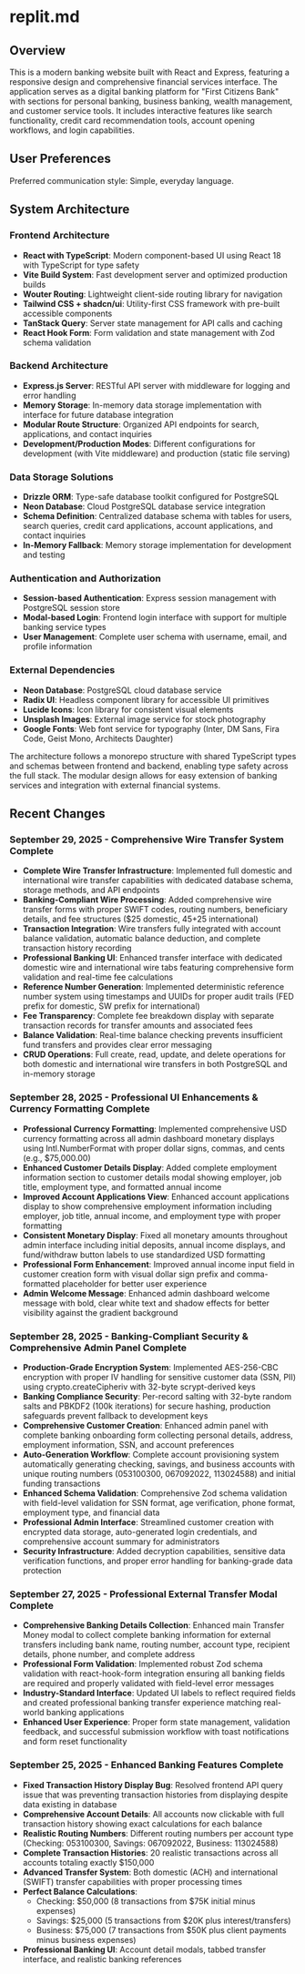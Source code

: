 # replit.md

## Overview

This is a modern banking website built with React and Express, featuring a responsive design and comprehensive financial services interface. The application serves as a digital banking platform for "First Citizens Bank" with sections for personal banking, business banking, wealth management, and customer service tools. It includes interactive features like search functionality, credit card recommendation tools, account opening workflows, and login capabilities.

## User Preferences

Preferred communication style: Simple, everyday language.

## System Architecture

### Frontend Architecture
- **React with TypeScript**: Modern component-based UI using React 18 with TypeScript for type safety
- **Vite Build System**: Fast development server and optimized production builds
- **Wouter Routing**: Lightweight client-side routing library for navigation
- **Tailwind CSS + shadcn/ui**: Utility-first CSS framework with pre-built accessible components
- **TanStack Query**: Server state management for API calls and caching
- **React Hook Form**: Form validation and state management with Zod schema validation

### Backend Architecture
- **Express.js Server**: RESTful API server with middleware for logging and error handling
- **Memory Storage**: In-memory data storage implementation with interface for future database integration
- **Modular Route Structure**: Organized API endpoints for search, applications, and contact inquiries
- **Development/Production Modes**: Different configurations for development (with Vite middleware) and production (static file serving)

### Data Storage Solutions
- **Drizzle ORM**: Type-safe database toolkit configured for PostgreSQL
- **Neon Database**: Cloud PostgreSQL database service integration
- **Schema Definition**: Centralized database schema with tables for users, search queries, credit card applications, account applications, and contact inquiries
- **In-Memory Fallback**: Memory storage implementation for development and testing

### Authentication and Authorization
- **Session-based Authentication**: Express session management with PostgreSQL session store
- **Modal-based Login**: Frontend login interface with support for multiple banking service types
- **User Management**: Complete user schema with username, email, and profile information

### External Dependencies
- **Neon Database**: PostgreSQL cloud database service
- **Radix UI**: Headless component library for accessible UI primitives
- **Lucide Icons**: Icon library for consistent visual elements
- **Unsplash Images**: External image service for stock photography
- **Google Fonts**: Web font service for typography (Inter, DM Sans, Fira Code, Geist Mono, Architects Daughter)

The architecture follows a monorepo structure with shared TypeScript types and schemas between frontend and backend, enabling type safety across the full stack. The modular design allows for easy extension of banking services and integration with external financial systems.

## Recent Changes

### September 29, 2025 - Comprehensive Wire Transfer System Complete
- **Complete Wire Transfer Infrastructure**: Implemented full domestic and international wire transfer capabilities with dedicated database schema, storage methods, and API endpoints
- **Banking-Compliant Wire Processing**: Added comprehensive wire transfer forms with proper SWIFT codes, routing numbers, beneficiary details, and fee structures ($25 domestic, $45+$25 international)
- **Transaction Integration**: Wire transfers fully integrated with account balance validation, automatic balance deduction, and complete transaction history recording
- **Professional Banking UI**: Enhanced transfer interface with dedicated domestic wire and international wire tabs featuring comprehensive form validation and real-time fee calculations
- **Reference Number Generation**: Implemented deterministic reference number system using timestamps and UUIDs for proper audit trails (FED prefix for domestic, SW prefix for international)
- **Fee Transparency**: Complete fee breakdown display with separate transaction records for transfer amounts and associated fees
- **Balance Validation**: Real-time balance checking prevents insufficient fund transfers and provides clear error messaging
- **CRUD Operations**: Full create, read, update, and delete operations for both domestic and international wire transfers in both PostgreSQL and in-memory storage

### September 28, 2025 - Professional UI Enhancements & Currency Formatting Complete
- **Professional Currency Formatting**: Implemented comprehensive USD currency formatting across all admin dashboard monetary displays using Intl.NumberFormat with proper dollar signs, commas, and cents (e.g., $75,000.00)
- **Enhanced Customer Details Display**: Added complete employment information section to customer details modal showing employer, job title, employment type, and formatted annual income
- **Improved Account Applications View**: Enhanced account applications display to show comprehensive employment information including employer, job title, annual income, and employment type with proper formatting
- **Consistent Monetary Display**: Fixed all monetary amounts throughout admin interface including initial deposits, annual income displays, and fund/withdraw button labels to use standardized USD formatting
- **Professional Form Enhancement**: Improved annual income input field in customer creation form with visual dollar sign prefix and comma-formatted placeholder for better user experience
- **Admin Welcome Message**: Enhanced admin dashboard welcome message with bold, clear white text and shadow effects for better visibility against the gradient background

### September 28, 2025 - Banking-Compliant Security & Comprehensive Admin Panel Complete
- **Production-Grade Encryption System**: Implemented AES-256-CBC encryption with proper IV handling for sensitive customer data (SSN, PII) using crypto.createCipheriv with 32-byte scrypt-derived keys
- **Banking Compliance Security**: Per-record salting with 32-byte random salts and PBKDF2 (100k iterations) for secure hashing, production safeguards prevent fallback to development keys
- **Comprehensive Customer Creation**: Enhanced admin panel with complete banking onboarding form collecting personal details, address, employment information, SSN, and account preferences
- **Auto-Generation Workflow**: Complete account provisioning system automatically generating checking, savings, and business accounts with unique routing numbers (053100300, 067092022, 113024588) and initial funding transactions
- **Enhanced Schema Validation**: Comprehensive Zod schema validation with field-level validation for SSN format, age verification, phone format, employment type, and financial data
- **Professional Admin Interface**: Streamlined customer creation with encrypted data storage, auto-generated login credentials, and comprehensive account summary for administrators
- **Security Infrastructure**: Added decryption capabilities, sensitive data verification functions, and proper error handling for banking-grade data protection

### September 27, 2025 - Professional External Transfer Modal Complete
- **Comprehensive Banking Details Collection**: Enhanced main Transfer Money modal to collect complete banking information for external transfers including bank name, routing number, account type, recipient details, phone number, and complete address
- **Professional Form Validation**: Implemented robust Zod schema validation with react-hook-form integration ensuring all banking fields are required and properly validated with field-level error messages
- **Industry-Standard Interface**: Updated UI labels to reflect required fields and created professional banking transfer experience matching real-world banking applications
- **Enhanced User Experience**: Proper form state management, validation feedback, and successful submission workflow with toast notifications and form reset functionality

### September 25, 2025 - Enhanced Banking Features Complete
- **Fixed Transaction History Display Bug**: Resolved frontend API query issue that was preventing transaction histories from displaying despite data existing in database
- **Comprehensive Account Details**: All accounts now clickable with full transaction history showing exact calculations for each balance
- **Realistic Routing Numbers**: Different routing numbers per account type (Checking: 053100300, Savings: 067092022, Business: 113024588)
- **Complete Transaction Histories**: 20 realistic transactions across all accounts totaling exactly $150,000
- **Advanced Transfer System**: Both domestic (ACH) and international (SWIFT) transfer capabilities with proper processing times
- **Perfect Balance Calculations**: 
  - Checking: $50,000 (8 transactions from $75K initial minus expenses)
  - Savings: $25,000 (5 transactions from $20K plus interest/transfers)  
  - Business: $75,000 (7 transactions from $50K plus client payments minus business expenses)
- **Professional Banking UI**: Account detail modals, tabbed transfer interface, and realistic banking references